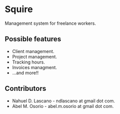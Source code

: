 # Squire

Management system for freelance workers.

## Possible features

  - Client management.
  - Project management.
  - Tracking hours.
  - Invoices managment.
  - ...and more!!

## Contributors

  - Nahuel D. Lascano - ndlascano at gmail dot com.
  - Abel M. Osorio - abel.m.osorio at gmail dot com.

